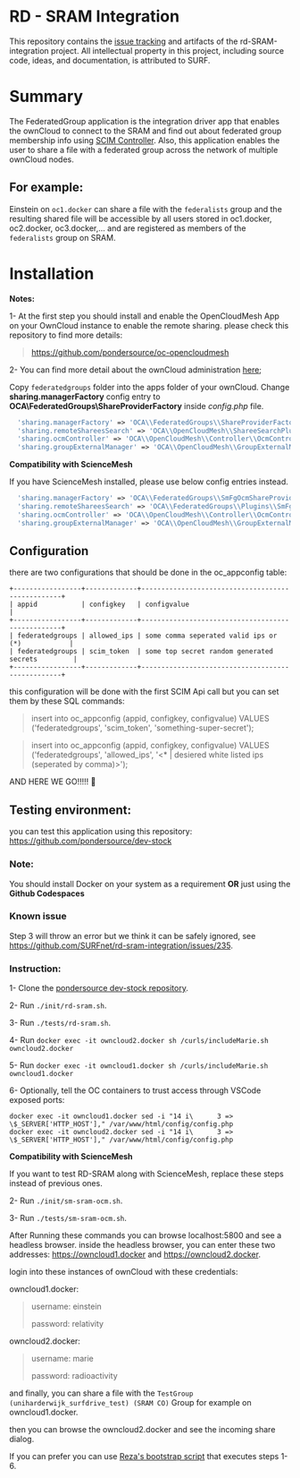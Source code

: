 # RD - SRAM Integration

This repository contains the [issue tracking](https://github.com/SURFnet/rd-sram-integration/milestones) and artifacts of the rd-SRAM-integration project.
All intellectual property in this project, including source code, ideas, and documentation, is attributed to SURF.

# Summary
The FederatedGroup application is the integration driver app that enables the ownCloud to connect to the SRAM and find out about federated group membership info using [SCIM Controller](https://github.com/SURFnet/rd-sram-integration/blob/mix-provider/ScimControllerDocs.md). Also, this application enables the user to share a file with a federated group across the network of multiple ownCloud nodes.

## For example:
Einstein on `oc1.docker` can share a file with the `federalists` group and the resulting shared file will be accessible by all users stored in oc1.docker, oc2.docker, oc3.docker,... and are registered as members of the `federalists` group on SRAM.


# Installation

**Notes:**

1- At the first step you should install and enable the OpenCloudMesh App on your OwnCloud instance to enable the remote sharing. please check this repository to find more details:
> https://github.com/pondersource/oc-opencloudmesh  

2- You can find more detail about the ownCloud administration [here](https://doc.owncloud.com/server/next/admin_manual/configuration/server/occ_command.html);

Copy `federatedgroups` folder into the apps folder of your ownCloud. 
Change **sharing.managerFactory** config entry to **OCA\\FederatedGroups\\ShareProviderFactory** inside *config.php* file.

```php
  'sharing.managerFactory' => 'OCA\\FederatedGroups\\ShareProviderFactory',
  'sharing.remoteShareesSearch' => 'OCA\\OpenCloudMesh\\ShareeSearchPlugin',
  'sharing.ocmController' => 'OCA\\OpenCloudMesh\\Controller\\OcmController',
  'sharing.groupExternalManager' => 'OCA\\OpenCloudMesh\\GroupExternalManager',
```

**Compatibility with ScienceMesh**

If you have ScienceMesh installed, please use below config entries instead.
```php
  'sharing.managerFactory' => 'OCA\\FederatedGroups\\SmFgOcmShareProviderFactory',
  'sharing.remoteShareesSearch' => 'OCA\\FederatedGroups\\Plugins\\SmFgOcmSearchPlugin',
  'sharing.ocmController' => 'OCA\\OpenCloudMesh\\Controller\\OcmController',
  'sharing.groupExternalManager' => 'OCA\\OpenCloudMesh\\GroupExternalManager',
```

## Configuration
there are two configurations that should be done in the oc_appconfig table: 

```
+-----------------+-------------+--------------------------------------------------+
| appid           | configkey   | configvalue                                      |
+-----------------+-------------+--------------------------------------------------+
| federatedgroups | allowed_ips | some comma seperated valid ips or (*)            |
| federatedgroups | scim_token  | some top secret random generated secrets         |
+-----------------+-------------+--------------------------------------------------+
```

this configuration will be done with the first SCIM Api call but you can set them by these SQL commands:
> insert into oc_appconfig (appid, configkey, configvalue) VALUES ('federatedgroups', 'scim_token', 'something-super-secret');

> insert into oc_appconfig (appid, configkey, configvalue) VALUES ('federatedgroups', 'allowed_ips', '<* | desiered white listed ips (seperated by comma)>');

AND HERE WE GO!!!!! 🚀


## Testing environment:

you can test this application using this repository: 
https://github.com/pondersource/dev-stock

### Note:
You should install Docker on your system as a requirement **OR** just using the **Github Codespaces**

### Known issue

Step 3 will throw an error but we think it can be safely ignored, see https://github.com/SURFnet/rd-sram-integration/issues/235.

### Instruction:

1- Clone the [pondersource dev-stock repository](https://github.com/pondersource/dev-stock).

2- Run `./init/rd-sram.sh`.

3- Run `./tests/rd-sram.sh`.

4- Run `docker exec -it owncloud2.docker sh /curls/includeMarie.sh owncloud2.docker`

5- Run `docker exec -it owncloud1.docker sh /curls/includeMarie.sh owncloud1.docker`

6- Optionally, tell the OC containers to trust access through VSCode exposed ports:
```
docker exec -it owncloud1.docker sed -i "14 i\      3 => \$_SERVER['HTTP_HOST']," /var/www/html/config/config.php
docker exec -it owncloud2.docker sed -i "14 i\      3 => \$_SERVER['HTTP_HOST']," /var/www/html/config/config.php
```

**Compatibility with ScienceMesh**

If you want to test RD-SRAM along with ScienceMesh, replace these steps instead of previous ones.

2- Run `./init/sm-sram-ocm.sh`.

3- Run `./tests/sm-sram-ocm.sh`.

After Running these commands you can browse localhost:5800 and see a headless browser.
inside the headless browser, you can enter these two addresses: https://owncloud1.docker and https://owncloud2.docker.

login into these instances of ownCloud with these credentials: 

owncloud1.docker: 
  > username: einstein 
  > 
  > password: relativity
  
owncloud2.docker:
  > username: marie
  > 
  > password: radioactivity
  
and finally, you can share a file with the `TestGroup (uniharderwijk_surfdrive_test) (SRAM CO)` Group for example on owncloud1.docker.

then you can browse the owncloud2.docker and see the incoming share dialog.

If you can prefer you can use [Reza's bootstrap script](https://github.com/pondersource/dev-stock/blob/main/bootstrap-rd-sram.sh) that executes steps 1-6.
